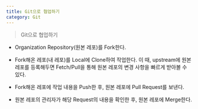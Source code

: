 ```yaml
---
title: Git으로 협업하기
category: Git
---
```


 
> Git으로 협업하기

- Organization Repository(원본 레포)를 Fork한다. 

- Fork해온 레포(내 레포)를 Local에 Clone하여 작업한다.
이 때, upstream에 원본 레포를 등록해두면 Fetch/Pull을 통해 원본 레포의 변경 사항을 빠르게 받아볼 수 있다.

- Fork해온 레포에 작업 내용을 Push한 후, 원본 레포에 Pull Request를 보낸다.

- 원본 레포의 관리자가 해당 Request의 내용을 확인한 후, 원본 레포에 Merge한다.